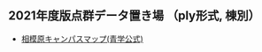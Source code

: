 ## 2021年度版点群データ置き場 （ply形式, 棟別）
* [相模原キャンパスマップ(青学公式)](https://ac.cdn-aoyamagakuin.com/wp-content/uploads/2018/02/sagamihara_pc.svg)
